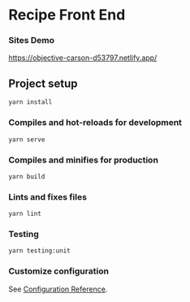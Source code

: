 # Recipe Front End

### Sites Demo
https://objective-carson-d53797.netlify.app/

## Project setup
```
yarn install
```

### Compiles and hot-reloads for development
```
yarn serve
```

### Compiles and minifies for production
```
yarn build
```

### Lints and fixes files
```
yarn lint
```

### Testing
```
yarn testing:unit
```

### Customize configuration
See [Configuration Reference](https://cli.vuejs.org/config/).

